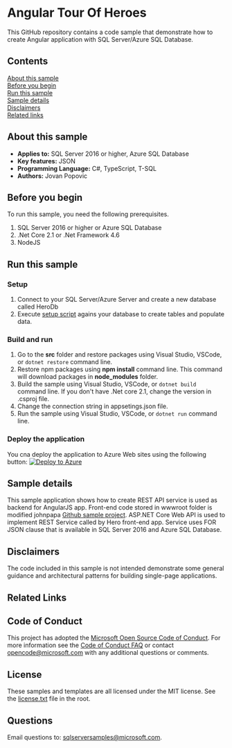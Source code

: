 # Angular Tour Of Heroes
This GitHub repository contains a code sample that demonstrate how to create Angular application with SQL Server/Azure SQL Database.

## Contents

[About this sample](#about-this-sample)<br/>
[Before you begin](#before-you-begin)<br/>
[Run this sample](#run-this-sample)<br/>
[Sample details](#sample-details)<br/>
[Disclaimers](#disclaimers)<br/>
[Related links](#related-links)<br/>

<a name=about-this-sample></a>

## About this sample

- **Applies to:** SQL Server 2016 or higher, Azure SQL Database
- **Key features:** JSON
- **Programming Language:** C#, TypeScript, T-SQL
- **Authors:** Jovan Popovic

<a name=before-you-begin></a>

## Before you begin

To run this sample, you need the following prerequisites.
1. SQL Server 2016 or higher or Azure SQL Database
2. .Net Core 2.1 or .Net Framework 4.6 
3. NodeJS

<a name=run-this-sample></a>

## Run this sample

### Setup
1. Connect to your SQL Server/Azure Server and create a new database called HeroDb 
2. Execute [setup script](db/setup.sql) agains your database to create tables and populate data.

### Build and run
1. Go to the **src** folder and restore packages using Visual Studio, VSCode, or `dotnet restore` command line.
2. Restore npm packages using **npm install** command line. This command will download packages in **node_modules** folder.
3. Build the sample using Visual Studio, VSCode, or `dotnet build` command line. If you don't have .Net core 2.1, change the version in .csproj file.
4. Change the connection string in appsetings.json file.
5. Run the sample using Visual Studio, VSCode, or `dotnet run` command line.

### Deploy the application

You cna deploy the application to Azure Web sites using the following button:
[![Deploy to Azure](http://azuredeploy.net/deploybutton.png)](https://azuredeploy.net/)

<a name=sample-details></a>

## Sample details

This sample application shows how to create REST API service is used as backend for AngularJS app.
Front-end code stored in wwwroot folder is modified johnpapa [Github sample project](https://github.com/johnpapa/angular2-tour-of-heroes).
ASP.NET Core Web API is used to implement REST Service called by Hero front-end app.
Service uses FOR JSON clause that is available in SQL Server 2016 and Azure SQL Database.

<a name=disclaimers></a>

## Disclaimers
The code included in this sample is not intended demonstrate some general guidance and architectural patterns for building single-page applications. 

<a name=related-links></a>

## Related Links

## Code of Conduct
This project has adopted the [Microsoft Open Source Code of Conduct](https://opensource.microsoft.com/codeofconduct/). For more information see the [Code of Conduct FAQ](https://opensource.microsoft.com/codeofconduct/faq/) or contact [opencode@microsoft.com](mailto:opencode@microsoft.com) with any additional questions or comments.

## License
These samples and templates are all licensed under the MIT license. See the [license.txt](license.txt) file in the root.

## Questions
Email questions to: sqlserversamples@microsoft.com.

